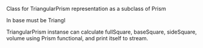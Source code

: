 Class for TriangularPrism representation as a subclass of Prism

In base must be Triangl

TriangularPrism instanse can calculate fullSquare, baseSquare, sideSquare, volume using Prism functional, and print itself to stream.